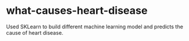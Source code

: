 # what-causes-heart-disease
Used SKLearn to build different machine learning model and predicts the cause of heart disease.
